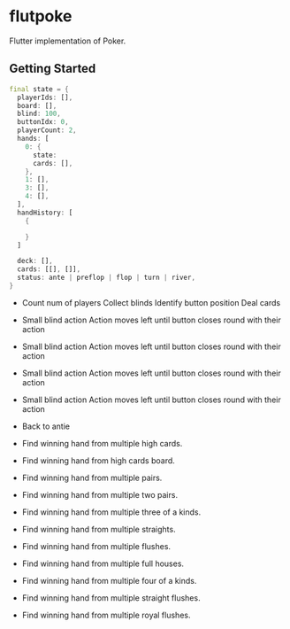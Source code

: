 # flutpoke

Flutter implementation of Poker.

## Getting Started

```dart
final state = {
  playerIds: [],
  board: [],
  blind: 100,
  buttonIdx: 0,
  playerCount: 2,
  hands: [
    0: {
      state: 
      cards: [],
    },
    1: [],
    3: [],
    4: [],
  ],
  handHistory: [
    {

    }
  ]

  deck: [],
  cards: [[], []],
  status: ante | preflop | flop | turn | river,
}
```

- Count num of players
  Collect blinds
  Identify button position
  Deal cards

- Small blind action
  Action moves left until button closes round with their action

- Small blind action
  Action moves left until button closes round with their action

- Small blind action
  Action moves left until button closes round with their action

- Small blind action
  Action moves left until button closes round with their action

- Back to antie

- Find winning hand from multiple high cards.
- Find winning hand from high cards board.

- Find winning hand from multiple pairs.

- Find winning hand from multiple two pairs.

- Find winning hand from multiple three of a kinds.

- Find winning hand from multiple straights.

- Find winning hand from multiple flushes.

- Find winning hand from multiple full houses.

- Find winning hand from multiple four of a kinds.

- Find winning hand from multiple straight flushes.

- Find winning hand from multiple royal flushes.
